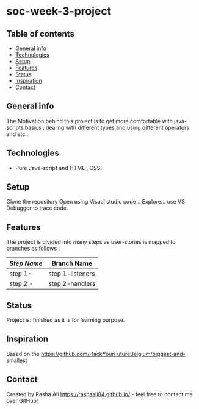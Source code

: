 # soc-week-3-project

## Table of contents

- [General info](#general-info)
- [Technologies](#technologies)
- [Setup](#setup)
- [Features](#features)
- [Status](#status)
- [Inspiration](#inspiration)
- [Contact](#contact)

## General info

The Motivation behind this project is to get more comfortable with java-scripts basics , dealing with different types and using different operators and etc..



## Technologies

- Pure Java-script and HTML , CSS.

## Setup

Clone the repository
Open using Visual studio code ..
Explore...
use VS Debugger to trace code.

## Features

The project is divided into many steps as user-stories is mapped to branches as follows :

| _Step Name_ | Branch Name    |
| ----------- | -------------- |
| step 1-     | step 1-listeners     |
| step 2 -    |  step 2-handlers     |

## Status

Project is: finished as it is for learning purpose.

## Inspiration

Based on the https://github.com/HackYourFutureBelgium/biggest-and-smallest

## Contact

Created by Rasha Ali https://rashaali84.github.io/ - feel free to contact me over GitHub!
